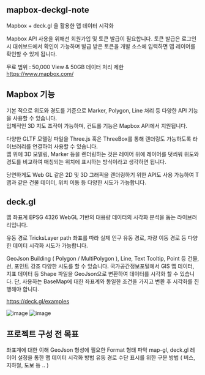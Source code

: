 ## mapbox-deckgl-note

Mapbox + deck.gl 을 활용한 맵 데이터 시각화

Mapbox API 사용을 위해선 회원가입 및 토큰 발급이 필요합니다.
토큰 발급은 로그인 시 대쉬보드에서 확인이 가능하며 발급 받은 토큰을 개발 소스에 입력하면 맵 레이어를 확인할 수 있게 됩니다.

무료 범위 : 50,000 View & 50GB 데이터 처리 제한<br/>
https://www.mapbox.com/

## Mapbox 기능

기본 적으로 위도와 경도를 기준으로 Marker, Polygon, Line 처리 등 다양한 API 기능을 사용할 수 있습니다.<br/>
입체적인 3D 지도 조작이 가능하며, 컨트롤 기능은 Mapbox API에서 지원됩니다.

다양한 GLTF 모델링 파일을 Three.js 혹은 ThreeBox를 통해 렌더링도 가능하도록 라이브러리를 연결하여 사용할 수 있습니다.<br/>
맵 위에 3D 모델링, Marker 등을 렌더링하는 것은 레이어 위에 레이어를 덧씌워 위도와 경도를 비교하여 매칭되는 위치에 표시하는 방식이라고 생각하면 됩니다.

당연하게도 Web GL 같은 2D 및 3D 그래픽을 렌더링하기 위한 API도 사용 가능하여 T맵과 같은 건물 데이터, 위치 이동 등 다양한 시도가 가능합니다.<br/>

## deck.gl

맵 좌표계 EPSG 4326
WebGL 기반의 대용량 데이터의 시각화 분석을 돕는 라이브러리입니다.

유동 경로 TricksLayer
path 좌표를 따라 실제 인구 유동 경로, 차량 이동 경로 등 다양한 데이터 시각화 시도가 가능합니다.

GeoJson
Building ( Polygon / MultiPolygon ), Line, Text Tooltip, Point 등 건물, 선, 포인트 강조 다양한 시도를 할 수 있습니다.
국가공간정보포털에서 GIS 맵 데이터, 지표 데이터 등 Shape 파일을 GeoJson으로 변환하여 데이터를 시각화 할 수 있습니다.
단, 사용하는 BaseMap에 대한 좌표계와 동일한 조건을 가지고 변환 후 시각화를 진행해야 합니다.

https://deck.gl/examples

![image](https://github.com/jiwooproity/mapbox-deckgl-note/assets/58384366/9f24fed3-fa12-4d81-b4c2-858e007c512c)
![image](https://github.com/jiwooproity/mapbox-deckgl-note/assets/58384366/7f8fc8bc-d14a-45b9-aca1-073bf3603311)


## 프로젝트 구성 전 목표

좌표계에 대한 이해
GeoJson 형성에 필요한 Format 형태 파악
map-gl, deck.gl 레이어 설정을 통한 맵 데이터 시각화 방법
유동 경로 수단 표시를 위한 구분 방법 ( 버스, 지하철, 도보 등 .. )

